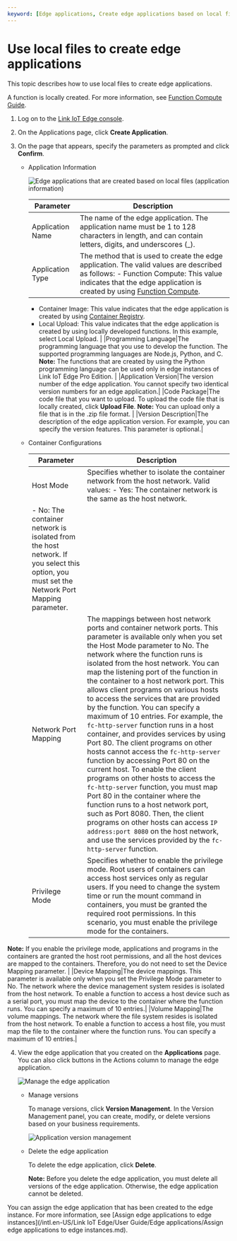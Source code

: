 ```yaml
---
keyword: [Edge applications, Create edge applications based on local files]
---
```


# Use local files to create edge applications

This topic describes how to use local files to create edge applications.

A function is locally created. For more information, see [Function Compute Guide](https://www.alibabacloud.com/help/doc-detail/75152.htm).

1.  Log on to the [Link IoT Edge console](https://iot.console.aliyun.com/le/instance/list).

2.  On the Applications page, click **Create Application**.

3.  On the page that appears, specify the parameters as prompted and click **Confirm**.

    -   Application Information

        ![Edge applications that are created based on local files (application information)](https://static-aliyun-doc.oss-accelerate.aliyuncs.com/assets/img/en-US/5349128851/p65650.png)

        |Parameter|Description|
        |---------|-----------|
        |Application Name|The name of the edge application. The application name must be 1 to 128 characters in length, and can contain letters, digits, and underscores \(\_\).|
        |Application Type|The method that is used to create the edge application. The valid values are described as follows:         -   Function Compute: This value indicates that the edge application is created by using [Function Compute](https://www.alibabacloud.com/help/product/50980.htm).
        -   Container Image: This value indicates that the edge application is created by using [Container Registry](https://www.alibabacloud.com/help/product/60716.htm).
        -   Local Upload: This value indicates that the edge application is created by using locally developed functions.
In this example, select Local Upload. |
        |Programming Language|The programming language that you use to develop the function. The supported programming languages are Node.js, Python, and C. **Note:** The functions that are created by using the Python programming language can be used only in edge instances of Link IoT Edge Pro Edition. |
        |Application Version|The version number of the edge application. You cannot specify two identical version numbers for an edge application.|
        |Code Package|The code file that you want to upload. To upload the code file that is locally created, click **Upload File**. **Note:** You can upload only a file that is in the .zip file format. |
        |Version Description|The description of the edge application version. For example, you can specify the version features. This parameter is optional.|

    -   Container Configurations

        |Parameter|Description|
        |---------|-----------|
        |Host Mode|Specifies whether to isolate the container network from the host network. Valid values:         -   Yes: The container network is the same as the host network.
        -   No: The container network is isolated from the host network. If you select this option, you must set the Network Port Mapping parameter. |
        |Network Port Mapping|The mappings between host network ports and container network ports. This parameter is available only when you set the Host Mode parameter to No. The network where the function runs is isolated from the host network. You can map the listening port of the function in the container to a host network port. This allows client programs on various hosts to access the services that are provided by the function. You can specify a maximum of 10 entries. For example, the `fc-http-server` function runs in a host container, and provides services by using Port 80. The client programs on other hosts cannot access the `fc-http-server` function by accessing Port 80 on the current host. To enable the client programs on other hosts to access the `fc-http-server` function, you must map Port 80 in the container where the function runs to a host network port, such as Port 8080. Then, the client programs on other hosts can access `IP address:port 8080` on the host network, and use the services provided by the `fc-http-server` function. |
        |Privilege Mode|Specifies whether to enable the privilege mode. Root users of containers can access host services only as regular users. If you need to change the system time or run the mount command in containers, you must be granted the required root permissions. In this scenario, you must enable the privilege mode for the containers.

**Note:** If you enable the privilege mode, applications and programs in the containers are granted the host root permissions, and all the host devices are mapped to the containers. Therefore, you do not need to set the Device Mapping parameter. |
        |Device Mapping|The device mappings. This parameter is available only when you set the Privilege Mode parameter to No. The network where the device management system resides is isolated from the host network. To enable a function to access a host device such as a serial port, you must map the device to the container where the function runs. You can specify a maximum of 10 entries.|
        |Volume Mapping|The volume mappings. The network where the file system resides is isolated from the host network. To enable a function to access a host file, you must map the file to the container where the function runs. You can specify a maximum of 10 entries.|

4.  View the edge application that you created on the **Applications** page. You can also click buttons in the Actions column to manage the edge application.

    ![Manage the edge application](https://static-aliyun-doc.oss-accelerate.aliyuncs.com/assets/img/en-US/5349128851/p65548.png)

    -   Manage versions

        To manage versions, click **Version Management**. In the Version Management panel, you can create, modify, or delete versions based on your business requirements.

        ![Application version management](https://static-aliyun-doc.oss-accelerate.aliyuncs.com/assets/img/en-US/5349128851/p65550.png)

    -   Delete the edge application

        To delete the edge application, click **Delete**.

        **Note:** Before you delete the edge application, you must delete all versions of the edge application. Otherwise, the edge application cannot be deleted.


You can assign the edge application that has been created to the edge instance. For more information, see [Assign edge applications to edge instances](/intl.en-US/Link IoT Edge/User Guide/Edge applications/Assign edge applications to edge instances.md).

